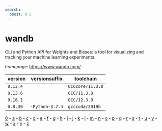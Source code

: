 ```yaml
---
search:
  boost: 0.5
---
```

# wandb

CLI and Python API for Weights and Biases: a tool for visualizing and tracking your machine learning experiments.

*homepage*: <https://www.wandb.com/>

version | versionsuffix | toolchain
--------|---------------|----------
``0.13.4`` |  | ``GCCcore/11.3.0``
``0.13.6`` |  | ``GCC/11.3.0``
``0.16.1`` |  | ``GCC/12.3.0``
``0.8.30`` | ``-Python-3.7.4`` | ``gcccuda/2019b``

[0](../0/index.md) - [a](../a/index.md) - [b](../b/index.md) - [c](../c/index.md) - [d](../d/index.md) - [e](../e/index.md) - [f](../f/index.md) - [g](../g/index.md) - [h](../h/index.md) - [i](../i/index.md) - [j](../j/index.md) - [k](../k/index.md) - [l](../l/index.md) - [m](../m/index.md) - [n](../n/index.md) - [o](../o/index.md) - [p](../p/index.md) - [q](../q/index.md) - [r](../r/index.md) - [s](../s/index.md) - [t](../t/index.md) - [u](../u/index.md) - [v](../v/index.md) - [w](../w/index.md) - [x](../x/index.md) - [y](../y/index.md) - [z](../z/index.md)

